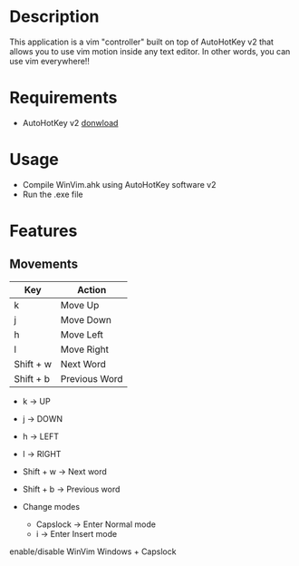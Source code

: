# Description
This application is a vim "controller" built on top of AutoHotKey v2 that allows you to use vim motion inside any text editor. In other words, you can use vim everywhere!!

# Requirements 
- AutoHotKey v2 [donwload](https://www.autohotkey.com/) 

# Usage 
- Compile WinVim.ahk using AutoHotKey software v2
- Run the .exe file

# Features 
## Movements 
| Key | Action |
| ------------- | -------------- |
| k | Move Up |
| j | Move Down |
| h | Move Left |
| l | Move Right |
| Shift + w | Next Word|
| Shift + b | Previous Word|

- k → UP
- j → DOWN
- h → LEFT
- l → RIGHT
- Shift + w → Next word
- Shift + b → Previous word

- Change modes
    - Capslock → Enter Normal mode
    - i → Enter Insert mode

enable/disable WinVim
Windows + Capslock
